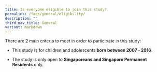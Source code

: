 ```yaml
---
title: Is everyone eligible to join this study?
permalink: /faqs/general/eligibility/
description: ""
third_nav_title: General
variant: markdown
---
```

 There are 2 main criteria to meet in order to participate in this study:
* This study is for children and adolescents **born between 2007 - 2016**. 

* The study is only open to **Singaporeans and Singapore Permanent Residents** only.